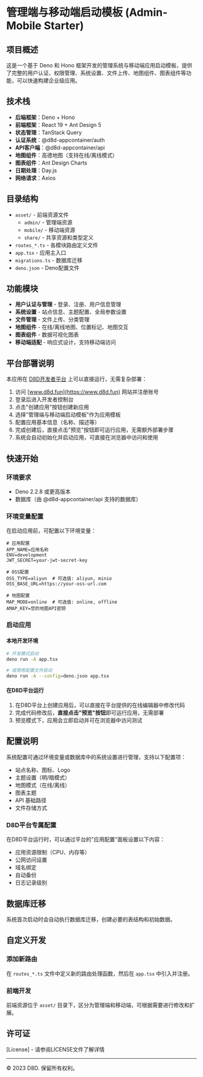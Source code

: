 # 管理端与移动端启动模板 (Admin-Mobile Starter)

## 项目概述

这是一个基于 Deno 和 Hono 框架开发的管理系统与移动端应用启动模板，提供了完整的用户认证、权限管理、系统设置、文件上传、地图组件、图表组件等功能，可以快速构建企业级应用。

## 技术栈

- **后端框架**：Deno + Hono
- **前端框架**：React 19 + Ant Design 5
- **状态管理**：TanStack Query
- **认证系统**：@d8d-appcontainer/auth
- **API客户端**：@d8d-appcontainer/api
- **地图组件**：高德地图（支持在线/离线模式）
- **图表组件**：Ant Design Charts
- **日期处理**：Day.js
- **网络请求**：Axios

## 目录结构

- `asset/` - 前端资源文件
  - `admin/` - 管理端资源
  - `mobile/` - 移动端资源
  - `share/` - 共享资源和类型定义
- `routes_*.ts` - 各模块路由定义文件
- `app.tsx` - 应用主入口
- `migrations.ts` - 数据库迁移
- `deno.json` - Deno配置文件

## 功能模块

- **用户认证与管理** - 登录、注册、用户信息管理
- **系统设置** - 站点信息、主题配置、全局参数设置
- **文件管理** - 文件上传、分类管理
- **地图组件** - 在线/离线地图、位置标记、地图交互
- **图表组件** - 数据可视化图表
- **移动端适配** - 响应式设计，支持移动端访问

## 平台部署说明

本应用在 [D8D开发者平台](https://www.d8d.fun) 上可以直接运行，无需复杂部署：

1. 访问 [www.d8d.fun](https://www.d8d.fun) 网站并注册账号
2. 登录后进入开发者控制台
3. 点击"创建应用"按钮创建新应用
4. 选择"管理端与移动端启动模板"作为应用模板
5. 配置应用基本信息（名称、描述等）
6. 完成创建后，直接点击"预览"按钮即可运行应用，无需额外部署步骤
7. 系统会自动初始化并启动应用，可直接在浏览器中访问和使用

## 快速开始

### 环境要求

- Deno 2.2.8 或更高版本
- 数据库（由 @d8d-appcontainer/api 支持的数据库）

### 环境变量配置

在启动应用前，可配置以下环境变量：

```
# 应用配置
APP_NAME=应用名称
ENV=development
JWT_SECRET=your-jwt-secret-key

# OSS配置
OSS_TYPE=aliyun  # 可选值: aliyun, minio
OSS_BASE_URL=https://your-oss-url.com

# 地图配置
MAP_MODE=online  # 可选值: online, offline
AMAP_KEY=您的地图API密钥
```

### 启动应用

#### 本地开发环境

```bash
# 开发模式启动
deno run -A app.tsx

# 或使用配置文件启动
deno run -A --config=deno.json app.tsx
```

#### 在D8D平台运行

1. 在D8D平台上创建应用后，可以直接在平台提供的在线编辑器中修改代码
2. 完成代码修改后，**直接点击"预览"按钮**即可运行应用，无需部署
3. 预览模式下，应用会立即启动并可在浏览器中访问测试

## 配置说明

系统配置可通过环境变量或数据库中的系统设置进行管理，支持以下配置项：

- 站点名称、图标、Logo
- 主题设置（明/暗模式）
- 地图模式（在线/离线）
- 图表主题
- API 基础路径
- 文件存储方式

### D8D平台专属配置

在D8D平台运行时，可以通过平台的"应用配置"面板设置以下内容：

- 应用资源限制（CPU、内存等）
- 公网访问设置
- 域名绑定
- 自动备份
- 日志记录级别

## 数据库迁移

系统首次启动时会自动执行数据库迁移，创建必要的表结构和初始数据。

## 自定义开发

### 添加新路由

在 `routes_*.ts` 文件中定义新的路由处理函数，然后在 `app.tsx` 中引入并注册。

### 前端开发

前端资源位于 `asset/` 目录下，区分为管理端和移动端，可根据需要进行修改和扩展。

## 许可证

[License] - 请参阅LICENSE文件了解详情

---

© 2023 D8D. 保留所有权利。 